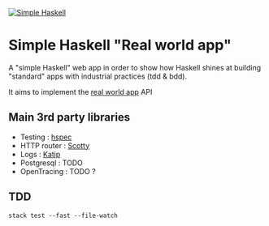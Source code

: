 [![Simple Haskell](http://simplehaskell.org/badges/badge.svg)](http://simplehaskell.org)
# Simple Haskell "Real world app"

A "simple Haskell" web app in order to show how Haskell shines at building "standard" apps with industrial practices (tdd & bdd).

It aims to implement the [real world app](https://github.com/gothinkster/realworld) API

## Main 3rd party libraries
- Testing : [hspec](https://hackage.haskell.org/package/hspec)
- HTTP router : [Scotty](https://hackage.haskell.org/package/scotty)
- Logs : [Katip](https://hackage.haskell.org/package/katip)
- Postgresql : TODO
- OpenTracing : TODO ?

## TDD

```
stack test --fast --file-watch
```
